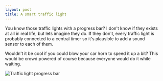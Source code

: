 ```yaml
---
layout: post
title: A smart traffic light
---
```


You know those traffic lights with a progress bar? I don't know if they exists at all in real life, but lets imagine they do. If they don't, every traffic light is probably connected to a central timer so it's plausible to add a sound sensor to each of them.

Wouldn't it be cool if you could blow your car horn to speed it up a bit? This would be crowd powered of course because everyone would do it while waiting.

![Traffic light progress bar](http://infosthetics.com/archives/eko_traffic_light.jpg)


